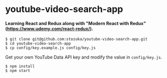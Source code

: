 # youtube-video-search-app

#### Learning React and Redux along with "Modern React with Redux"(https://www.udemy.com/react-redux/).

```
$ git clone git@github.com:stozuka/youtube-video-search-app.git  
$ cd youtube-video-search-app  
$ cp config/key.example.js config/key.js  
```

Get your own YouTube Data API key and modify the value in `config/key.js`.

```
$ npm install  
$ npm start  
```
